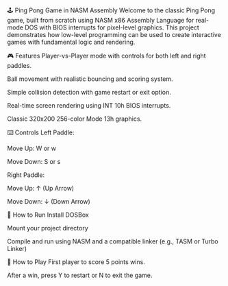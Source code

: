 🕹️ Ping Pong Game in NASM Assembly
Welcome to the classic Ping Pong game, built from scratch using NASM x86 Assembly Language for real-mode DOS with BIOS interrupts for pixel-level graphics. This project demonstrates how low-level programming can be used to create interactive games with fundamental logic and rendering.

🎮 Features
Player-vs-Player mode with controls for both left and right paddles.

Ball movement with realistic bouncing and scoring system.

Simple collision detection with game restart or exit option.

Real-time screen rendering using INT 10h BIOS interrupts.

Classic 320x200 256-color Mode 13h graphics.

⌨️ Controls
Left Paddle:

Move Up: W or w

Move Down: S or s

Right Paddle:

Move Up: ↑ (Up Arrow)

Move Down: ↓ (Down Arrow)

🧠 How to Run
Install DOSBox

Mount your project directory

Compile and run using NASM and a compatible linker (e.g., TASM or Turbo Linker)

🏁 How to Play
First player to score 5 points wins.

After a win, press Y to restart or N to exit the game.
